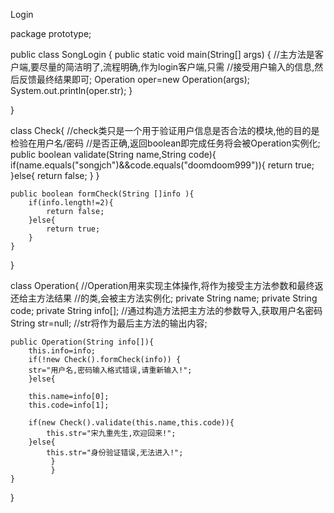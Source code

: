 Login

package prototype;

public class SongLogin {
	public static void main(String[] args) {             //主方法是客户端,要尽量的简洁明了,流程明确,作为login客户端,只需
		                                                 //接受用户输入的信息,然后反馈最终结果即可;
		Operation oper=new Operation(args);
		System.out.println(oper.str);
	}

}


class Check{                                          //check类只是一个用于验证用户信息是否合法的模块,他的目的是检验在用户名/密码
	                                                  //是否正确,返回boolean即完成任务将会被Operation实例化;
	public boolean validate(String name,String code){
		if(name.equals("songjch")&&code.equals("doomdoom999")){
			return true;
		}else{
			return false;
		}
	}
	
	public boolean formCheck(String []info ){
		if(info.length!=2){
			return false;
		}else{
			return true;
		}
	}
	
}


class Operation{                                        //Operation用来实现主体操作,将作为接受主方法参数和最终返还给主方法结果
	                                                    //的类,会被主方法实例化;
	private String name;
	private String code;
	private String info[];                              //通过构造方法把主方法的参数导入,获取用户名密码
	String str=null;                                    //str将作为最后主方法的输出内容;
	
	public Operation(String info[]){
		this.info=info;
		if(!new Check().formCheck(info)) {
		str="用户名,密码输入格式错误,请重新输入!";
		}else{
		
		this.name=info[0];
		this.code=info[1];
		
		if(new Check().validate(this.name,this.code)){
			this.str="宋九重先生,欢迎回来!";
		}else{
			this.str="身份验证错误,无法进入!";
		     }
		     }
	}
}


